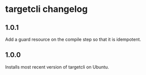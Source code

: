 # targetcli changelog

## 1.0.1

Add a guard resource on the compile step so that it is idempotent.

## 1.0.0

Installs most recent version of targetcli on Ubuntu.